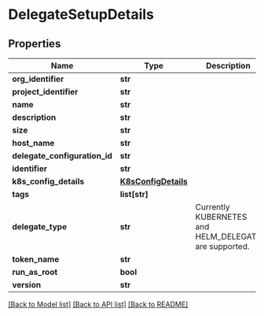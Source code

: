 # DelegateSetupDetails

## Properties
Name | Type | Description | Notes
------------ | ------------- | ------------- | -------------
**org_identifier** | **str** |  | [optional] 
**project_identifier** | **str** |  | [optional] 
**name** | **str** |  | 
**description** | **str** |  | [optional] 
**size** | **str** |  | [optional] 
**host_name** | **str** |  | [optional] 
**delegate_configuration_id** | **str** |  | [optional] 
**identifier** | **str** |  | [optional] 
**k8s_config_details** | [**K8sConfigDetails**](K8sConfigDetails.md) |  | [optional] 
**tags** | **list[str]** |  | [optional] 
**delegate_type** | **str** | Currently KUBERNETES and HELM_DELEGATE are supported. | 
**token_name** | **str** |  | [optional] 
**run_as_root** | **bool** |  | [optional] 
**version** | **str** |  | [optional] 

[[Back to Model list]](../README.md#documentation-for-models) [[Back to API list]](../README.md#documentation-for-api-endpoints) [[Back to README]](../README.md)

